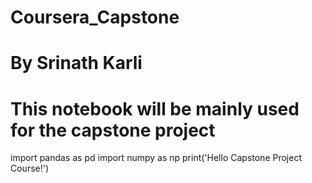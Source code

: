 # Coursera_Capstone
# By Srinath Karli
# This notebook will be mainly used for the capstone project
import pandas as pd
import numpy as np
print('Hello Capstone Project Course!')
